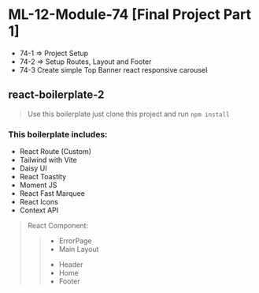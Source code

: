 # ML-12-Module-74 [Final Project Part 1]

* 74-1 => Project Setup
* 74-2 => Setup Routes, Layout and Footer 
* 74-3 Create simple Top Banner react responsive carousel

## react-boilerplate-2

> Use this boilerplate just clone this project and run `npm install`

### This boilerplate includes:

* React Route (Custom)
* Tailwind with Vite
* Daisy UI
* React Toastity
* Moment JS
* React Fast Marquee
* React Icons
* Context API

> React Component:
>> - ErrorPage
>> - Main Layout
>> + Header
>> + Home
>> + Footer
